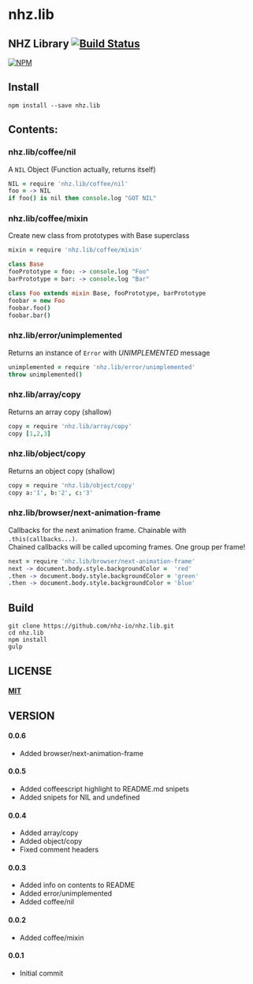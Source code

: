 # nhz.lib

## NHZ Library [![Build Status][travis-image]][travis-url]
[![NPM][npm-image]][npm-url]

## Install
```
npm install --save nhz.lib
```

## Contents:

### nhz.lib/coffee/nil
A `NIL` Object (Function actually, returns itself)
```coffeescript
NIL = require 'nhz.lib/coffee/nil'
foo = -> NIL
if foo() is nil then console.log "GOT NIL"
```

### nhz.lib/coffee/mixin
Create new class from prototypes with Base superclass
```coffeescript
mixin = require 'nhz.lib/coffee/mixin'

class Base
fooPrototype = foo: -> console.log "Foo"
barPrototype = bar: -> console.log "Bar"

class Foo extends mixin Base, fooPrototype, barPrototype
foobar = new Foo
foobar.foo()
foobar.bar()
```
### nhz.lib/error/unimplemented
Returns an instance of `Error` with *UNIMPLEMENTED* message
```coffeescript
unimplemented = require 'nhz.lib/error/unimplemented'
throw unimplemented()
```

### nhz.lib/array/copy
Returns an array copy (shallow)
```coffeescript
copy = require 'nhz.lib/array/copy'
copy [1,2,3]
```

### nhz.lib/object/copy
Returns an object copy (shallow)
```coffeescript
copy = require 'nhz.lib/object/copy'
copy a:'1', b:'2', c:'3'
```

### nhz.lib/browser/next-animation-frame
Callbacks for the next animation frame. Chainable with `.this(callbacks...)`.  
Chained callbacks will be called upcoming frames. One group per frame!

```coffeescript
next = require 'nhz.lib/browser/next-animation-frame'
next -> document.body.style.backgroundColor =  'red'
.then -> document.body.style.backgroundColor = 'green'
.then -> document.body.style.backgroundColor = 'blue'
```

Build
-----
```
git clone https://github.com/nhz-io/nhz.lib.git
cd nhz.lib
npm install
gulp
```

LICENSE
-------
#### [MIT](LICENSE)

VERSION
-------
#### 0.0.6
- Added browser/next-animation-frame

#### 0.0.5
- Added coffeescript highlight to README.md snipets
- Added snipets for NIL and undefined

#### 0.0.4
- Added array/copy
- Added object/copy
- Fixed comment headers

#### 0.0.3
- Added info on contents to README
- Added error/unimplemented
- Added coffee/nil

#### 0.0.2
- Added coffee/mixin

#### 0.0.1
- Initial commit

[travis-image]: https://travis-ci.org/nhz-io/nhz.lib.svg
[travis-url]: https://travis-ci.org/nhz-io/nhz.lib

[npm-image]: https://nodei.co/npm/nhz.lib.png
[npm-url]: https://nodei.co/npm/nhz.lib
